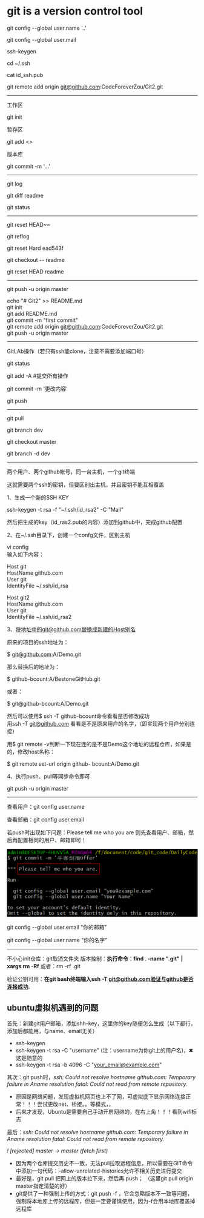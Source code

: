 # git is a version control tool


git config --global user.name '..'

git config --global user.mail 

ssh-keygen

cd ~/.ssh

cat id_ssh.pub

git remote add origin git@github.com:CodeForeverZou/Git2.git

---

工作区

git init

暂存区

git add <>

版本库

git commit -m '...'

---

git log

git diff readme

git status

---

git reset HEAD~~

git reflog

git reset Hard ead543f

git checkout -- readme

git reset HEAD readme

---

 git push -u origin master

echo "# Git2" >> README.md<br>
git init<br>
git add README.md<br>
git commit -m "first commit"<br>
git remote add origin git@github.com:CodeForeverZou/Git2.git<br>
git push -u origin master

-----------------------------------------------

GitLAb操作（若只有ssh能clone，注意不需要添加端口号）

git status

git add -A #提交所有操作

git commit -m '更改内容'

git push

---

 git pull

 git branch dev
 
 git checkout master
 
 git branch -d dev

---

 两个用户、两个github帐号，同一台主机，一个git终端
 
 这就需要两个ssh的密钥，但要区别出主机，并且密钥不能互相覆盖

 1、生成一个新的SSH KEY
 
 ssh-keygen -t rsa -f "~/.ssh/id_rsa2" -C "Mail"
 
 然后把生成的key（id_ras2.pub的内容）添加到github中，完成github配置

 2、在~/.ssh目录下，创建一个confg文件，区别主机
 
 vi config<br>
 输入如下内容：
 
 Host git<br>
 HostName github.com<br>
 User git<br>
 IdentityFile ~/.ssh/id_rsa

 Host git2<br>
 HostName github.com<br>
 User git<br>
 IdentityFile ~/.ssh/id_rsa2

 3、将地址中的git@github.com替换成新建的Host别名
 
 原来的项目的ssh地址为： 
 
 $ git@github.com:A/Demo.git 
 
 那么替换后的地址为： 
 
 $ github-bcount:A/BestoneGitHub.git 
 
 或者： 
 
 $ git@github-bcount:A/Demo.git 

 然后可以使用$ ssh -T github-bcount命令看看是否修改成功 <br>
 用ssh -T git@github.com 看看是不是原来用户的名字，（即实现两个用户分别连接）

 用$ git remote -v判断一下现在连的是不是Demo这个地址的远程仓库，如果是的，修改host名称：

 $ git remote set-url origin github- bcount:A/Demo.git

 4、执行push、pull等同步命令即可
 
 git push -u origin master

---

查看用户：git config user.name

查看邮箱：git config user.email

若push时出现如下问题：Please tell me who you are
则先查看用户、邮箱，然后再配置相同的用户、邮箱即可！

![](https://github.com/CodeForeverZou/Git_new/blob/master/img/git%20problem.png)

git config --global user.email "你的邮箱"

git config --global user.name "你的名字"

---
不小心init仓库：git取消文件夹 版本控制：**执行命令：find . -name ".git" | xargs rm -Rf** 或者：rm -rf .git

验证公钥可用：**在git bash终端输入ssh -T git@github.com验证与github是否连接成功.**

## ubuntu虚拟机遇到的问题

首先：新建git用户邮箱，添加shh-key，这里你的key随便怎么生成（以下都行，添加后都能用，与name、email无关）
* ssh-keygen
* ssh-keygen -t rsa -C "username" (注：username为你git上的用户名)，✖ 这是随意的
* ssh-keygen -t rsa -b 4096 -C "your_email@example.com"

其次：git push时，*ssh: Could not resolve hostname github.com: Temporary failure in Aname resolution fatal: Could not read from remote repository.*
* 原因是网络问题，发现虚拟机网页也上不了网，可虚拟底下显示网络连接正常！！！尝试更改net、桥接。。等模式，，
* 后来才发现，Ubuntu是需要自己手动开启网络的，在右上角！！！看到wifi标志

最后：*ssh: Could not resolve hostname github.com: Temporary failure in Aname resolution fatal: Could not read from remote repository.*

*! [rejected] master -> master (fetch first)* 
* 因为两个仓库提交历史不一致，无法pull拉取远程信息，所以需要在GIT命令中添加一句代码：–allow-unrelated-histories允许不相关历史进行提交
* 最好是，git pull 把网上的版本拉下来，然后再 push； （这里git pull origin master指定清楚的好）
* git提供了一种强制上传的方式：git push -f ，它会忽略版本不一致等问题，强制将本地库上传的远程库，但是一定要谨慎使用，因为-f会用本地库覆盖掉远程库
